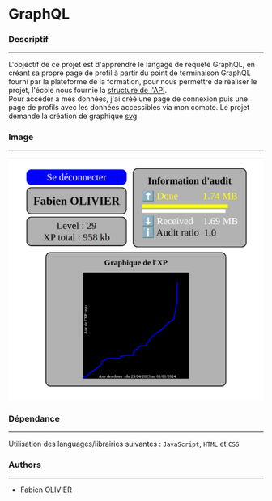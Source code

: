  # GraphQL

### Descriptif
_______
L'objectif de ce projet est d'apprendre le langage de requête GraphQL, en créant sa propre page de profil à partir du point de terminaison GraphQL fourni par la plateforme de la formation, pour nous permettre de réaliser le projet, l'école nous fournie la [structure de l'API](https://public.01-edu.org/docs/db/database-structure).<br>
Pour accéder à mes données, j'ai créé une page de connexion puis une page de profils avec les données accessibles via mon compte.
Le projet demande la création de graphique [svg](https://developer.mozilla.org/en-US/docs/Web/SVG).

### Image
_______
<img src="./screen.png">


### Dépendance
_______
Utilisation des languages/librairies suivantes : `JavaScript`, `HTML` et `CSS`

### Authors
_______
+ Fabien OLIVIER